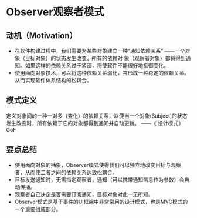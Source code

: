 # Observer观察者模式

## 动机（Motivation）
+ 在软件构建过程中，我们需要为某些对象建立一种“通知依赖关系” ——一个对象（目标对象）的状态发生改变，所有的依赖对
象（观察者对象）都将得到通知。如果这样的依赖关系过于紧密，将使软件不能很好地抵御变化。
+ 使用面向对象技术，可以将这种依赖关系弱化，并形成一种稳定的依赖关系。从而实现软件体系结构的松耦合。

## 模式定义
定义对象间的一种一对多（变化）的依赖关系，以便当一个对象(Subject)的状态发生改变时，所有依赖于它的对象都得到通知并自动更新。
——《 设计模式》 GoF


## 要点总结
+ 使用面向对象的抽象，Observer模式使得我们可以独立地改变目标与观察者，从而使二者之间的依赖关系达致松耦合。
+ 目标发送通知时，无需指定观察者，通知（可以携带通知信息作为参数）会自动传播。
+ 观察者自己决定是否需要订阅通知，目标对象对此一无所知。
+ Observer模式是基于事件的UI框架中非常常用的设计模式，也是MVC模式的一个重要组成部分。
